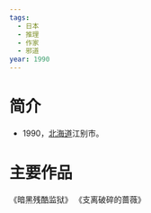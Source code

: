 ```yaml
---
tags:
  - 日本
  - 推理
  - 作家
  - 邪道
year: 1990
---
```

# 简介

- 1990，[北海道](北海道.md)江别市。
# 主要作品

《暗黑残酷监狱》
《支离破碎的蔷薇》